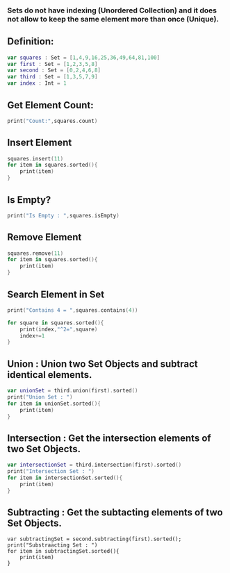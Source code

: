 ### Sets do not have indexing (Unordered Collection) and it does not allow to keep the same element more than once (Unique).

## Definition:
``` swift
var squares : Set = [1,4,9,16,25,36,49,64,81,100]
var first : Set = [1,2,3,5,8]
var second : Set = [0,2,4,6,8]
var third : Set = [1,3,5,7,9]
var index : Int = 1
``` 

## Get Element Count:
``` swift
print("Count:",squares.count)
``` 

## Insert Element
``` swift
squares.insert(11)
for item in squares.sorted(){
    print(item)
}
``` 

## Is Empty?
``` swift
print("Is Empty : ",squares.isEmpty)
``` 

## Remove Element
``` swift
squares.remove(11)
for item in squares.sorted(){
    print(item)
}
``` 

## Search Element in Set
``` swift
print("Contains 4 = ",squares.contains(4))
``` 

``` swift
for square in squares.sorted(){
    print(index,"^2=",square)
    index+=1
}
``` 

## Union : Union two Set Objects and subtract identical elements.
``` swift
var unionSet = third.union(first).sorted()
print("Union Set : ")
for item in unionSet.sorted(){
    print(item)
}
``` 

## Intersection : Get the intersection elements of two Set Objects.
``` swift
var intersectionSet = third.intersection(first).sorted()
print("Intersection Set : ")
for item in intersectionSet.sorted(){
    print(item)
}
``` 


## Subtracting : Get the subtacting elements of two Set Objects.
``` 
var subtractingSet = second.subtracting(first).sorted();
print("Substraacting Set : ")
for item in subtractingSet.sorted(){
    print(item)
}
```
